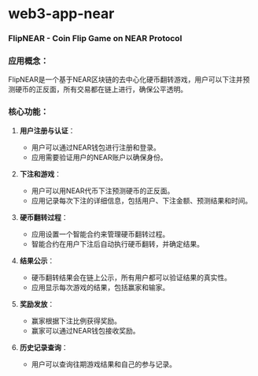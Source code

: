 # web3-app-near

### FlipNEAR - Coin Flip Game on NEAR Protocol

### 应用概念：
FlipNEAR是一个基于NEAR区块链的去中心化硬币翻转游戏，用户可以下注并预测硬币的正反面，所有交易都在链上进行，确保公平透明。

### 核心功能：
1. **用户注册与认证**：
   - 用户可以通过NEAR钱包进行注册和登录。
   - 应用需要验证用户的NEAR账户以确保身份。

2. **下注和游戏**：
   - 用户可以用NEAR代币下注预测硬币的正反面。
   - 应用记录每次下注的详细信息，包括用户、下注金额、预测结果和时间。

3. **硬币翻转过程**：
   - 应用设置一个智能合约来管理硬币翻转过程。
   - 智能合约在用户下注后自动执行硬币翻转，并确定结果。

4. **结果公示**：
   - 硬币翻转结果会在链上公示，所有用户都可以验证结果的真实性。
   - 应用显示每次游戏的结果，包括赢家和输家。

5. **奖励发放**：
   - 赢家根据下注比例获得奖励。
   - 赢家可以通过NEAR钱包接收奖励。

6. **历史记录查询**：
   - 用户可以查询往期游戏结果和自己的参与记录。

